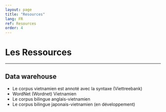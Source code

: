 ```yaml
---
layout: page
title: "Resources"
lang: FR
ref: Resources
order: 4
---
```

# Les Ressources
---

## Data warehouse

* Le corpus vietnamien est annoté avec la syntaxe (Viettreebank)
* WordNet (Wordnet) Vietnamien
* Le corpus bilingue anglais-vietnamien
* Le corpus bilingue japonais-vietnamien (en développement)